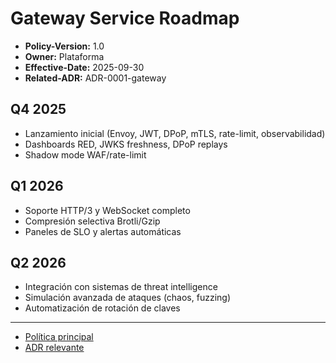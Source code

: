 # Gateway Service Roadmap

- **Policy-Version:** 1.0
- **Owner:** Plataforma
- **Effective-Date:** 2025-09-30
- **Related-ADR:** ADR-0001-gateway

## Q4 2025
- Lanzamiento inicial (Envoy, JWT, DPoP, mTLS, rate-limit, observabilidad)
- Dashboards RED, JWKS freshness, DPoP replays
- Shadow mode WAF/rate-limit

## Q1 2026
- Soporte HTTP/3 y WebSocket completo
- Compresión selectiva Brotli/Gzip
- Paneles de SLO y alertas automáticas

## Q2 2026
- Integración con sistemas de threat intelligence
- Simulación avanzada de ataques (chaos, fuzzing)
- Automatización de rotación de claves

---

- [Política principal](../POLICY_INDEX.md)
- [ADR relevante](../adr/ADR-0001-gateway.md)
